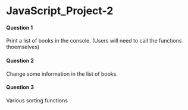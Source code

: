 # JavaScript_Project-2

#### Question 1
Print a list of books in the console. (Users will need to call the functions thoemselves)

#### Question 2
Change some information in the list of books.

#### Question 3
Various sorting functions
